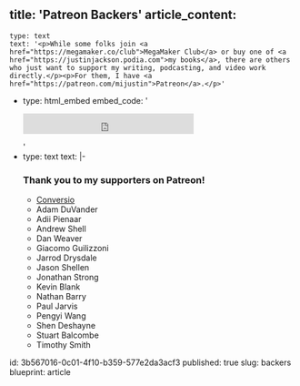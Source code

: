 title: 'Patreon Backers'
article_content:
  -
    type: text
    text: '<p>While some folks join <a href="https://megamaker.co/club">MegaMaker Club</a> or buy one of <a href="https://justinjackson.podia.com">my books</a>, there are others who just want to support my writing, podcasting, and video work directly.</p><p>For them, I have <a href="https://patreon.com/mijustin">Patreon</a>.</p>'
  -
    type: html_embed
    embed_code: '<p><div style="line-height: 0;"><iframe src="https://www.patreon.com/platform/iframe?widget=become-patron-button&amp;redirectURI=https%3A%2F%2Fjustinjackson.ca%2Fbackers%2F&amp;creatorID=323561" scrolling="no" allowtransparency="true" frameborder="0" class="patreon-widget" title="Patreon Widget" style="position: static; visibility: visible; width: 300px; height: 36px;"></iframe></div><script async="" src="https://c6.patreon.com/becomePatronButton.bundle.js"></script></p>'
  -
    type: text
    text: |-
      <h3>Thank you to my supporters on Patreon!</h3><ul>
          <li><a href="https://conversio.com/?utm_source=justinjackson.ca&amp;utm_medium=link&amp;utm_campaign=justinpatreon"><g class="gr_ gr_329 gr-alert gr_spell gr_inline_cards gr_disable_anim_appear ContextualSpelling ins-del multiReplace" id="329" data-gr-id="329">Conversio</g></a></li>
          <li>Adam DuVander<br></li><li>Adii Pienaar<br></li><li>Andrew Shell<br></li><li>Dan Weaver<br></li><li>Giacomo Guilizzoni<br></li><li>Jarrod Drysdale<br></li><li>Jason Shellen<br></li><li>Jonathan Strong<br></li><li>Kevin Blank<br></li><li>Nathan Barry<br></li><li>Paul Jarvis<br></li><li>Pengyi Wang<br></li><li>Shen Deshayne<br></li><li>Stuart Balcombe<br></li><li>Timothy Smith<br></li></ul><ul>
      </ul>
id: 3b567016-0c01-4f10-b359-577e2da3acf3
published: true
slug: backers
blueprint: article

